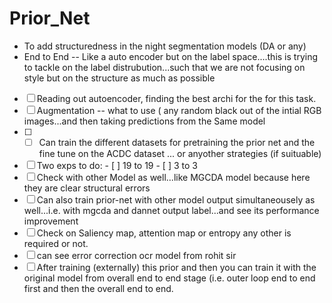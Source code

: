 # Prior_Net

* To add structuredness in the night segmentation models (DA or any) 
* End to End -- Like a auto encoder but on the label space....this is trying to tackle on the label distrubution...such that we are not focusing on style but on the structure as much as possible 
- [ ] Reading out autoencoder, finding the best archi for the for this task. 
- [ ] Augmentation -- what to use ( any random black out of the intial RGB images...and then taking predictions from the Same model
- [ ] - [ ] Can train the different datasets for pretraining the prior net and the fine tune on the ACDC dataset ... or anyother strategies (if suituable)
- [ ] Two exps to do: 
      - [ ] 19 to 19 
      - [ ] 3 to 3
- [ ] Check with other Model as well...like MGCDA model because here they are clear structural errors 
- [ ] Can also train prior-net with  other model output simultaneousely as well...i.e. with mgcda and dannet output label...and see its performance improvement 
- [ ] Check on Saliency map, attention map or entropy any other is required or not. 
- [ ] can see error correction ocr model from rohit sir 
- [ ] After training (externally) this prior and then you can train it with the original model from overall end to end stage (i.e. outer loop end to end first and then the overall end to end.
